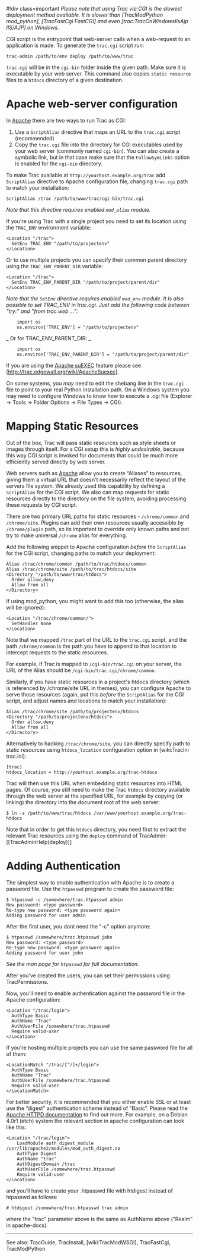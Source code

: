 #!div class=important
	  _Please note that using Trac via CGI is the slowest deployment method available. It is slower than [TracModPython mod_python], [TracFastCgi FastCGI] and even [trac:TracOnWindowsIisAjp IIS/AJP] on Windows._
	

CGI script is the entrypoint that web-server calls when a web-request to an application is made. To generate the `trac.cgi` script run:
	
	trac-admin /path/to/env deploy /path/to/www/trac
	
`trac.cgi` will be in the `cgi-bin` folder inside the given path. Make sure it is executable by your web server. This command also copies `static resource` files to a `htdocs` directory of a given destination.

# Apache web-server configuration

In [Apache](http://httpd.apache.org/) there are two ways to run Trac as CGI:

1. Use a `ScriptAlias` directive that maps an URL to the `trac.cgi` script (recommended)
1. Copy the `trac.cgi` file into the directory for CGI executables used by your web server (commonly named `cgi-bin`). You can also create a symbolic link, but in that case make sure that the `FollowSymLinks` option is enabled for the `cgi-bin` directory.

To make Trac available at `http://yourhost.example.org/trac` add `ScriptAlias` directive to Apache configuration file, changing `trac.cgi` path to match your installation:
	
	ScriptAlias /trac /path/to/www/trac/cgi-bin/trac.cgi
	

 _Note that this directive requires enabled `mod_alias` module._

If you're using Trac with a single project you need to set its location using the `TRAC_ENV` environment variable:
	
	<Location "/trac">
	  SetEnv TRAC_ENV "/path/to/projectenv"
	</Location>
	

Or to use multiple projects you can specify their common parent directory using the `TRAC_ENV_PARENT_DIR` variable:
	
	<Location "/trac">
	  SetEnv TRAC_ENV_PARENT_DIR "/path/to/project/parent/dir"
	</Location>
	

 _Note that the `SetEnv` directive requires enabled `mod_env` module. It is also possible to set TRAC_ENV in trac.cgi. Just add the following code between "try:" and "from trac.web ...":_

	
	    import os
	    os.environ['TRAC_ENV'] = "/path/to/projectenv"
	

 _ Or for TRAC_ENV_PARENT_DIR: _

	
	    import os
	    os.environ['TRAC_ENV_PARENT_DIR'] = "/path/to/project/parent/dir"
	

If you are using the [Apache suEXEC](http://httpd.apache.org/docs/suexec.html) feature please see [http://trac.edgewall.org/wiki/ApacheSuexec].

On some systems, you _may_ need to edit the shebang line in the `trac.cgi` file to point to your real Python installation path. On a Windows system you may need to configure Windows to know how to execute a .cgi file (Explorer -> Tools -> Folder Options -> File Types -> CGI).

# Mapping Static Resources

Out of the box, Trac will pass static resources such as style sheets or images through itself. For a CGI setup this is *highly undesirable*, because this way CGI script is invoked for documents that could be much more efficiently served directly by web server.

Web servers such as [Apache](http://httpd.apache.org/) allow you to create “Aliases” to resources, giving them a virtual URL that doesn't necessarily reflect the layout of the servers file system. We already used this capability by defining a `ScriptAlias` for the CGI script. We also can map requests for static resources directly to the directory on the file system, avoiding processing these requests by CGI script.

There are two primary URL paths for static resources - `/chrome/common` and `/chrome/site`. Plugins can add their own resources usually accessible by `/chrome/plugin` path, so its important to override only known paths and not try to make universal `/chrome` alias for everything.

Add the following snippet to Apache configuration *before* the `ScriptAlias` for the CGI script, changing paths to match your deployment:
	
	Alias /trac/chrome/common /path/to/trac/htdocs/common
	Alias /trac/chrome/site /path/to/trac/htdocs/site
	<Directory "/path/to/www/trac/htdocs">
	  Order allow,deny
	  Allow from all
	</Directory>
	

If using mod_python, you might want to add this too (otherwise, the alias will be ignored):
	
	<Location "/trac/chrome/common/">
	  SetHandler None
	</Location>
	

Note that we mapped `/trac` part of the URL to the `trac.cgi` script, and the path `/chrome/common` is the path you have to append to that location to intercept requests to the static resources. 

For example, if Trac is mapped to `/cgi-bin/trac.cgi` on your server, the URL of the Alias should be `/cgi-bin/trac.cgi/chrome/common`.

Similarly, if you have static resources in a project's htdocs directory (which is referenced by /chrome/site URL in themes), you can configure Apache to serve those resources (again, put this *before* the `ScriptAlias` for the CGI script, and adjust names and locations to match your installation):

	
	Alias /trac/chrome/site /path/to/projectenv/htdocs
	<Directory "/path/to/projectenv/htdocs">
	  Order allow,deny
	  Allow from all
	</Directory>
	

Alternatively to hacking `/trac/chrome/site`, you can directly specify path to static resources using `htdocs_location` configuration option in [wiki:TracIni trac.ini]:
	
	[trac]
	htdocs_location = http://yourhost.example.org/trac-htdocs
	

Trac will then use this URL when embedding static resources into HTML pages. Of course, you still need to make the Trac `htdocs` directory available through the web server at the specified URL, for example by copying (or linking) the directory into the document root of the web server:
	
	$ ln -s /path/to/www/trac/htdocs /var/www/yourhost.example.org/trac-htdocs
	

Note that in order to get this `htdocs` directory, you need first to extract the relevant Trac resources using the `deploy` command of TracAdmin:
[[TracAdminHelp(deploy)]]


# Adding Authentication

The simplest way to enable authentication with Apache is to create a password file. Use the `htpasswd` program to create the password file:
	
	$ htpasswd -c /somewhere/trac.htpasswd admin
	New password: <type password>
	Re-type new password: <type password again>
	Adding password for user admin
	

After the first user, you dont need the "-c" option anymore:
	
	$ htpasswd /somewhere/trac.htpasswd john
	New password: <type password>
	Re-type new password: <type password again>
	Adding password for user john
	

  _See the man page for `htpasswd` for full documentation._

After you've created the users, you can set their permissions using TracPermissions.

Now, you'll need to enable authentication against the password file in the Apache configuration:
	
	<Location "/trac/login">
	  AuthType Basic
	  AuthName "Trac"
	  AuthUserFile /somewhere/trac.htpasswd
	  Require valid-user
	</Location>
	

If you're hosting multiple projects you can use the same password file for all of them:
	
	<LocationMatch "/trac/[^/]+/login">
	  AuthType Basic
	  AuthName "Trac"
	  AuthUserFile /somewhere/trac.htpasswd
	  Require valid-user
	</LocationMatch>
	

For better security, it is recommended that you either enable SSL or at least use the “digest” authentication scheme instead of “Basic”. Please read the [Apache HTTPD documentation](http://httpd.apache.org/docs/2.0/) to find out more. For example, on a Debian 4.0r1 (etch) system the relevant section  in apache configuration can look like this:
	
	<Location "/trac/login">
	    LoadModule auth_digest_module /usr/lib/apache2/modules/mod_auth_digest.so
	    AuthType Digest
	    AuthName "trac"
	    AuthDigestDomain /trac
	    AuthUserFile /somewhere/trac.htpasswd
	    Require valid-user
	</Location>
	
and you'll have to create your .htpasswd file with htdigest instead of htpasswd as follows:
	
	# htdigest /somewhere/trac.htpasswd trac admin
	
where the "trac" parameter above is the same as AuthName above  ("Realm" in apache-docs). 

----
See also:  TracGuide, TracInstall, [wiki:TracModWSGI], TracFastCgi, TracModPython